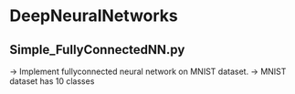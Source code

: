 # DeepNeuralNetworks

## Simple_FullyConnectedNN.py
-> Implement fullyconnected neural network on MNIST dataset. 
-> MNIST dataset has 10 classes
